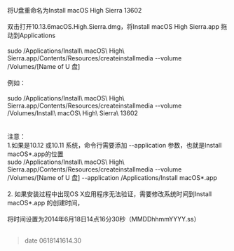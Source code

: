将U盘重命名为Install macOS High Sierra 13602<br>
<br>
双击打开10.13.6macOS.High.Sierra.dmg，将Install macOS High Sierra.app 拖动到Applications<br>
<br>
sudo /Applications/Install\ macOS\ High\ Sierra.app/Contents/Resources/createinstallmedia --volume /Volumes/[Name of U 盘]<br>
<br>
例如：<br>
<br>
sudo /Applications/Install\ macOS\ High\ Sierra.app/Contents/Resources/createinstallmedia --volume /Volumes/Install\ macOS\ High\ Sierra\ 13602<br>
<br>
<br>
注意：<br>
1.如果是10.12 或10.11 系统，命令行需要添加 --application 参数，也就是Install macOS*.app的位置<br>
sudo /Applications/Install\ macOS\ High\ Sierra.app/Contents/Resources/createinstallmedia --volume /Volumes/[Name of U 盘] --application /Applications/Install macOS*.app<br>
<br>
2. 如果安装过程中出现OS X应用程序无法验证，需要修改系统时间到Install macOS*.app 的创建时间，<br>
<br>
将时间设置为2014年6月18日14点16分30秒（MMDDhhmmYYYY.ss）<br>
<br>
>date 0618141614.30<br>
